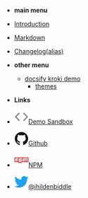- **main menu**
- [Introduction](introduction)
- [Markdown](markdown)
- [Changelog(alias)](changelog)


- **other menu**
  - [docsify kroki demo](kroki-demo)
    - [themes](content/w/themes.md)


- **Links**
- [![Code](/assets/img/code.svg)Demo Sandbox](https://codesandbox.io/s/xv36w4695o)
- [![Github](/assets/img/github.svg)Github](https://github.com/jhildenbiddle/docsify-themeable)
- [![NPM](/assets/img/npm.svg)NPM](https://www.npmjs.com/package/docsify-themeable)
- [![Twitter](/assets/img/twitter.svg)@jhildenbiddle](http://twitter.com/jhildenbiddle)
